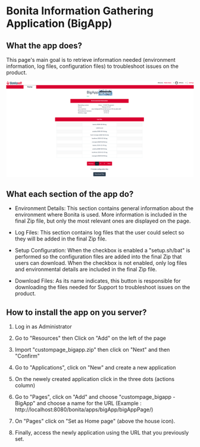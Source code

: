 # Bonita Information Gathering Application (BigApp)


## What the app does?

This page's main goal is to retrieve information needed (environment information, log files, configuration files) to troubleshoot issues on the product.

<img src="ScreenshotBigApp.png"/>

## What each section of the app do?
* Environment Details:
This section contains general information about the environment where Bonita is used. More information is included in the final Zip file, but only the most relevant ones are displayed on the page.
* Log Files:
This section contains log files that the user could select so they will be added in the final Zip file.
* Setup Configuration:
When the checkbox is enabled a "setup.sh/bat" is performed so the configuration files are added into the final Zip that users can download. When the checkbox is not enabled, only log files and environmental details are included in the final Zip file.

* Download Files:
As its name indicates, this button is responsible for downloading the files needed for Support to troubleshoot issues on the product.

## How to install the app on you server?

1) Log in as Administrator

2) Go to "Resources" then Click on "Add" on the left of the page

3) Import "custompage_bigapp.zip" then click on "Next" and then "Confirm"

4) Go to "Applications", click on "New" and create a new application

5) On the newely created application click in the three dots (actions column)

6) Go to "Pages", click on "Add" and choose "custompage_bigapp - BigApp" and choose a name for the URL (Example : http://localhost:8080/bonita/apps/bigApp/bigAppPage/)

7) On "Pages" click on "Set as Home page" (above the house icon).

8) Finally, access the newly application using the URL that you previously set.
